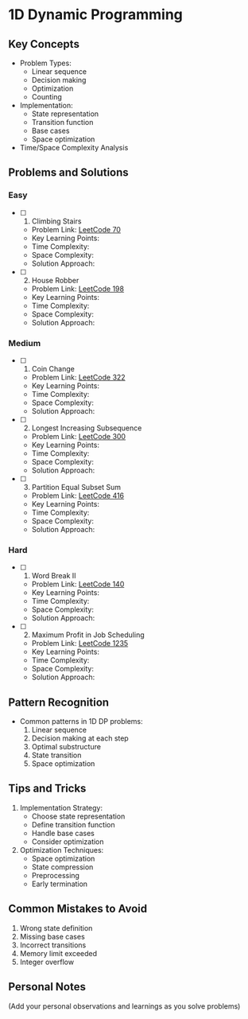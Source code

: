 # 1D Dynamic Programming

## Key Concepts

- Problem Types:
  - Linear sequence
  - Decision making
  - Optimization
  - Counting
- Implementation:
  - State representation
  - Transition function
  - Base cases
  - Space optimization
- Time/Space Complexity Analysis

## Problems and Solutions

### Easy

- [ ] 1. Climbing Stairs

  - Problem Link: [LeetCode 70](https://leetcode.com/problems/climbing-stairs/)
  - Key Learning Points:
  - Time Complexity:
  - Space Complexity:
  - Solution Approach:

- [ ] 2. House Robber
  - Problem Link: [LeetCode 198](https://leetcode.com/problems/house-robber/)
  - Key Learning Points:
  - Time Complexity:
  - Space Complexity:
  - Solution Approach:

### Medium

- [ ] 1. Coin Change

  - Problem Link: [LeetCode 322](https://leetcode.com/problems/coin-change/)
  - Key Learning Points:
  - Time Complexity:
  - Space Complexity:
  - Solution Approach:

- [ ] 2. Longest Increasing Subsequence

  - Problem Link: [LeetCode 300](https://leetcode.com/problems/longest-increasing-subsequence/)
  - Key Learning Points:
  - Time Complexity:
  - Space Complexity:
  - Solution Approach:

- [ ] 3. Partition Equal Subset Sum
  - Problem Link: [LeetCode 416](https://leetcode.com/problems/partition-equal-subset-sum/)
  - Key Learning Points:
  - Time Complexity:
  - Space Complexity:
  - Solution Approach:

### Hard

- [ ] 1. Word Break II

  - Problem Link: [LeetCode 140](https://leetcode.com/problems/word-break-ii/)
  - Key Learning Points:
  - Time Complexity:
  - Space Complexity:
  - Solution Approach:

- [ ] 2. Maximum Profit in Job Scheduling
  - Problem Link: [LeetCode 1235](https://leetcode.com/problems/maximum-profit-in-job-scheduling/)
  - Key Learning Points:
  - Time Complexity:
  - Space Complexity:
  - Solution Approach:

## Pattern Recognition

- Common patterns in 1D DP problems:
  1. Linear sequence
  2. Decision making at each step
  3. Optimal substructure
  4. State transition
  5. Space optimization

## Tips and Tricks

1. Implementation Strategy:
   - Choose state representation
   - Define transition function
   - Handle base cases
   - Consider optimization
2. Optimization Techniques:
   - Space optimization
   - State compression
   - Preprocessing
   - Early termination

## Common Mistakes to Avoid

1. Wrong state definition
2. Missing base cases
3. Incorrect transitions
4. Memory limit exceeded
5. Integer overflow

## Personal Notes

(Add your personal observations and learnings as you solve problems)
